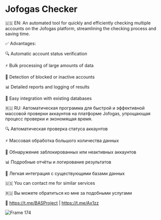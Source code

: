 # Jofogas Checker
🇺🇸 EN: An automated tool for quickly and efficiently checking multiple accounts on the Jofogas platform, streamlining the checking process and saving time.

✅ Advantages:

🔍 Automatic account status verification

⚡ Bulk processing of large amounts of data

🚫 Detection of blocked or inactive accounts

📊 Detailed reports and logging of results

🔗 Easy integration with existing databases

🇷🇺 RU: Автоматическая программа для быстрой и эффективной массовой проверки аккаунтов на платформе Jofogas, упрощающая процесс проверки и экономящая время.

🔍 Автоматическая проверка статуса аккаунтов

⚡ Массовая обработка большого количества данных

🚫 Обнаружение заблокированных или неактивных аккаунтов

📊 Подробные отчёты и логирование результатов

🔗 Легкая интеграция с существующими базами данных

🇺🇸 You can contact me for similar services

🇷🇺 Вы можете обратиться ко мне за подобными услугами

💬 https://t.me/BASProject | https://t.me/Ax1zz

![Frame 174](https://github.com/user-attachments/assets/7ae4c5d0-a424-45aa-bd8d-5818a20bb395)
